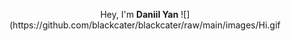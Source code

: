 <p align=center>Hey, I'm <b>Daniil Yan</b> ![](https://github.com/blackcater/blackcater/raw/main/images/Hi.gif</p>
